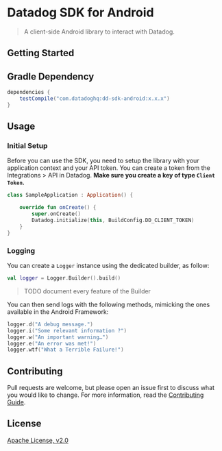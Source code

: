 # Datadog SDK for Android

> A client-side Android library to interact with Datadog.



## Getting Started 

## Gradle Dependency

```groovy
dependencies {
    testCompile("com.datadoghq:dd-sdk-android:x.x.x")
}
```

## Usage

### Initial Setup

Before you can use the SDK, you need to setup the library with your application context and your API token.
You can create a token from the Integrations > API in Datadog. **Make sure you create a key of type `Client Token`.**

```kotlin
class SampleApplication : Application() {

    override fun onCreate() {
        super.onCreate()
        Datadog.initialize(this, BuildConfig.DD_CLIENT_TOKEN)
    }
}
```

### Logging

You can create a `Logger` instance using the dedicated builder, as follow:

```kotlin
val logger = Logger.Builder().build()
```

> TODO document every feature of the Builder

You can then send logs with the following methods, mimicking the ones available in the Android Framework: 

```kotlin
logger.d("A debug message.")
logger.i("Some relevant information ?")
logger.w("An important warning…")
logger.e("An error was met!")
logger.wtf("What a Terrible Failure!")
```

## Contributing
Pull requests are welcome, but please open an issue first to discuss what you would like to change. For more information, read the [Contributing Guide](CONTRIBUTING.md).

## License
[Apache License, v2.0](LICENSE)
